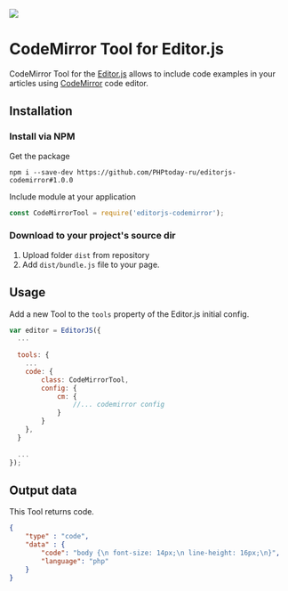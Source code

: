 ![](https://badgen.net/badge/Editor.js/v2.0/blue)

# CodeMirror Tool for Editor.js

CodeMirror Tool for the [Editor.js](https://ifmo.su/editor) allows to include code examples in your articles using [CodeMirror](http://codemirror.net/) code editor.

## Installation

### Install via NPM

Get the package

```shell
npm i --save-dev https://github.com/PHPtoday-ru/editorjs-codemirror#1.0.0
```

Include module at your application

```javascript
const CodeMirrorTool = require('editorjs-codemirror');
```

### Download to your project's source dir

1. Upload folder `dist` from repository
2. Add `dist/bundle.js` file to your page.

## Usage

Add a new Tool to the `tools` property of the Editor.js initial config.

```javascript
var editor = EditorJS({
  ...
  
  tools: {
    ...
    code: {
        class: CodeMirrorTool,
        config: {
            cm: {
                //... codemirror config
            }
        }
    },
  }
  
  ...
});
```

## Output data

This Tool returns code.

```json
{
    "type" : "code",
    "data" : {
        "code": "body {\n font-size: 14px;\n line-height: 16px;\n}",
        "language": "php"
    }
}
```

